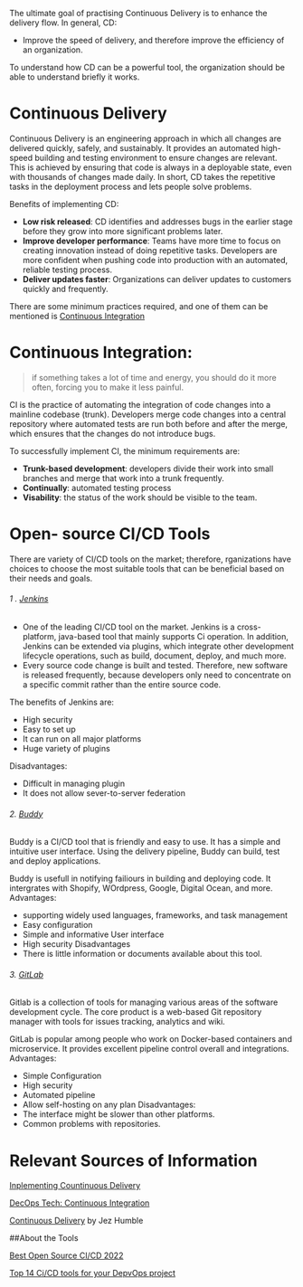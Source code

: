 
The ultimate goal of practising Continuous Delivery is to enhance the delivery flow. In general, CD:

-	Improve the speed of delivery, and therefore improve the efficiency of an organization.

To understand how CD can be a powerful tool, the organization should be able to understand briefly it works.

# Continuous Delivery 
Continuous Delivery is an engineering approach in which all changes are delivered quickly, safely, and sustainably. It provides an automated high-speed building and testing environment to ensure changes are relevant. This is achieved by ensuring that code is always in a deployable state, even with thousands of changes made daily. In short, CD takes the repetitive tasks in the deployment process and lets people solve problems.

Benefits of implementing CD:
-	**Low risk released**: CD identifies and addresses bugs in the earlier stage before they grow into more significant problems later. 
-	**Improve developer performance**: Teams have more time to focus on creating innovation instead of doing repetitive tasks. Developers are more confident when pushing code into production with an automated, reliable testing process.
-	**Deliver updates faster**: Organizations can deliver updates to customers quickly and frequently.

There are some minimum practices required, and one of them can be mentioned is [Continuous Integration](https://github.com/LeeVo2408/README.md/blob/main/README.md#continuous-integration) 

# Continuous Integration:

>if something takes a lot of time and energy, you should do it more often, forcing you to make it less painful. 

CI is the practice of automating the integration of code changes into a mainline codebase (trunk). Developers merge code changes into a central repository where automated tests are run both before and after the merge, which ensures that the changes do not introduce bugs. 

To successfully implement CI, the minimum requirements are: 

-	**Trunk-based development**: developers divide their work into small branches and merge that work into a trunk frequently.
-	**Continually**: automated testing process
-	**Visability**: the status of the work should be visible to the team.

# Open- source CI/CD Tools

There are variety of CI/CD tools on the market; therefore, rganizations have choices to choose the most suitable tools that can be beneficial based on their needs and goals. 

###### 1 . [Jenkins](https://www.jenkins.io/)
- One of the leading CI/CD tool on the market. Jenkins is a cross-platform, java-based tool that mainly supports Ci operation. In addition, Jenkins can be extended via plugins, which integrate other development lifecycle operations, such as build, document, deploy, and much more.
-	Every source code change is built and tested. Therefore, new software is released frequently, because developers only need to concentrate on a specific commit rather than the entire source code. 

The benefits of Jenkins are:
-	High security
-	Easy to set up 
-	It can run on all major platforms
-	Huge variety of plugins  

Disadvantages: 
-	Difficult in managing plugin
-	It does not allow sever-to-server federation 

###### 2.	[Buddy](https://buddy.works/)
Buddy is a CI/CD tool that is friendly and easy to use. It has a simple and intuitive user interface. Using the delivery pipeline, Buddy can build, test and deploy applications.

Buddy is usefull in notifying failiours in building and deploying code. It intergrates with Shopify, WOrdpress, Google, Digital Ocean, and more.
Advantages: 
-	supporting widely used languages, frameworks, and task management 
-	Easy configuration 
-	Simple and informative User interface
-	High security 
Disadvantages
-	There is little information or documents available about this tool.

###### 3.	[GitLab](https://gitlab.com/users/sign_in)
Gitlab is a collection of tools for managing various areas of the software development cycle. The core product is a web-based Git repository manager with tools for issues tracking, analytics and wiki.

GitLab is popular among people who work on Docker-based containers and microservice. It provides excellent pipeline control overall and integrations.
Advantages:
-	Simple Configuration 
-	High security
-	Automated pipeline 
-	Allow self-hosting on any plan 
Disadvantages:
-	The interface might be slower than other platforms.
-	Common problems with repositories.


# Relevant Sources of Information 

[Inplementing Countinuous Delivery](https://cloud.google.com/architecture/devops/devops-tech-continuous-delivery#implementing_continuous_delivery)

[DecOps Tech: Continuous Integration](https://cloud.google.com/architecture/devops/devops-tech-continuous-integration)

[Continuous Delivery](https://continuousdelivery.com/) by Jez Humble

##About the Tools

[Best Open Source CI/CD 2022](https://hevodata.com/learn/open-source-ci-cd-tools/#O5)

[Top 14 Ci/CD tools for your DepvOps project](https://www.browserstack.com/guide/top-ci-cd-tools)


